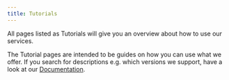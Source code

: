 ```yaml
---
title: Tutorials
---
```


All pages listed as Tutorials will give you an overview about how to use our services.

The Tutorial pages are intended to be guides on how you can use what we offer. If you search for descriptions e.g. which versions we support, have a look at our [Documentation](../02.Documentation/default.en.md).